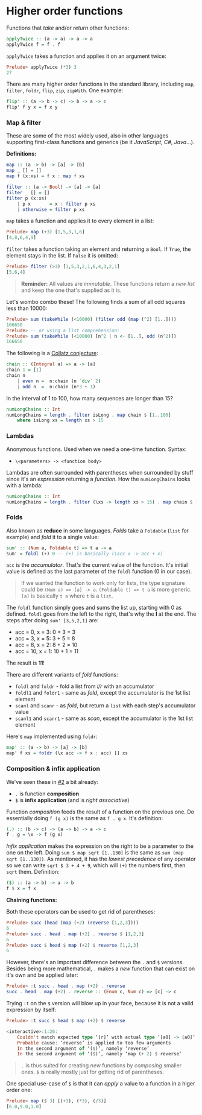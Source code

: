 # Higher order functions

Functions that *take* and/or *return* other functions:

```Haskell
applyTwice :: (a -> a) -> a -> a
applyTwice f = f . f
```

`applyTwice` takes a function and applies it on an argument twice:

```Haskell
Prelude> applyTwice (*3) 3
27
```

There are many higher order functions in the standard library, including `map`, `filter`, `foldr`, `flip`, `zip`, `zipWith`. One example:

```Haskell
flip' :: (a -> b -> c) -> b -> a -> c
flip' f y x = f x y
```

### Map & filter

These are some of the most widely used, also in other languages supporting first-class functions and generics (be it *JavaScript*, *C#*, *Java*...).

**Definitions:**

```Haskell
map :: (a -> b) -> [a] -> [b]
map _ [] = []
map f (x:xs) = f x : map f xs

filter :: (a -> Bool) -> [a] -> [a]
filter _ [] = []
filter p (x:xs)
    | p x       = x : filter p xs
    | otherwise = filter p xs
```

`map` takes a function and applies it to every element in a list:

```Haskell
Prelude> map (+3) [1,5,3,1,6]
[4,8,6,4,9]
```

`filter` takes a function taking an element and returning a `Bool`. If `True`, the element stays in the list. If `False` it is omitted:

```Haskell
Prelude> filter (>3) [1,5,3,2,1,6,4,3,2,1]
[5,6,4]
```

> **Reminder:** All values are *immutable*. These functions return a *new list* and keep the one that's supplied as it is.

Let's wombo combo these! The following finds a sum of all odd squares less than 10000:

```Haskell
Prelude> sum (takeWhile (<10000) (filter odd (map (^2) [1..])))
166650
Prelude> -- or using a list comprehension:
Prelude> sum (takeWhile (<10000) [n^2 | n <- [1..], odd (n^2)])  
166650  
```

The following is a [Collatz conjecture](https://en.wikipedia.org/wiki/Collatz_conjecture):

```Haskell
chain :: (Integral a) => a -> [a]
chain 1 = [1]
chain n
    | even n =  n:chain (n `div` 2)
    | odd n  =  n:chain (n*3 + 1)
```

In the interval of 1 to 100, how many sequences are longer than 15?

```Haskell
numLongChains :: Int
numLongChains = length . filter isLong . map chain $ [1..100]
    where isLong xs = length xs > 15
```

### Lambdas

Anonymous functions. Used when we need a one-time function. Syntax:

* `\<parameters> -> <function body>`

Lambdas are often surrounded with parentheses when surrounded by stuff since it's an *expression* returning a *function*. How the `numLongChains` looks with a lambda:

```Haskell
numLongChains :: Int
numLongChains = length . filter (\xs -> length xs > 15) . map chain $ [1..100]
```

### Folds

Also known as **reduce** in some languages. *Folds* take a `Foldable` (`list` for example) and *fold* it to a single value:

```Haskell
sum' :: (Num a, Foldable t) => t a -> a
sum' = foldl (+) 0 -- (+) is basically (\acc x -> acc + x)
```

`acc` is the *accumulator*. That's the current value of the function. It's initial value is defined as the last parameter of the `foldl` function (0 in our case).

> If we wanted the function to work only for lists, the type signature could be `(Num a) => [a] -> a`. `(Foldable t) => t a` is more generic. `[a]` is basically `t a` where `t` is a `list`.

The `foldl` function simply goes and sums the list up, starting with 0 as defined. `foldl` goes from the left to the right, that's why the **l** at the end. The steps after doing `sum' [3,5,2,1]` are:

* acc = 0, x = 3: 0 + 3 = 3
* acc = 3, x = 5: 3 + 5 = 8
* acc = 8, x = 2: 8 + 2 = 10
* acc = 10, x = 1: 10 + 1 = 11

The result is **11**!

There are different variants of *fold* functions:

* `foldl` and `foldr` - fold a list from *l/r* with an accumulator
* `foldl1` and `foldr1` - same as *fold*, except the accumulator is the 1st list element
* `scanl` and `scanr` - as *fold*, but return a `list` with each step's accumulator value
* `scanl1` and `scanr1` - same as *scan*, except the accumulator is the 1st list element

Here's `map` implemented using `foldr`:

```Haskell
map' :: (a -> b) -> [a] -> [b]
map' f xs = foldr (\x acc -> f x : acc) [] xs
```

### Composition & infix application

We've seen these in [#2](./02functions.md) a bit already:

* `.` is function **composition**
* `$` is **infix application** (and is *right associative*)

Function *composition* feeds the result of a function on the previous one. Do essentially doing `f (g x)` is the same as `f . g x`. It's definition:

```Haskell
(.) :: (b -> c) -> (a -> b) -> a -> c
f . g = \x -> f (g x)
```

*Infix application* makes the expression on the right to be a parameter to the one on the left. Doing `sum $ map sqrt [1..130]` is the same as `sum (map sqrt [1..130])`. As mentioned, it has the *lowest precedence* of any operator so we can write `sqrt $ 3 + 4 + 9`, which will `(+)` the numbers first, then `sqrt` them. Definition:

```Haskell
($) :: (a -> b) -> a -> b
f $ x = f x
```

**Chaining functions:**

Both these operators can be used to get rid of parentheses:

```Haskell
Prelude> succ (head (map (+2) (reverse [1,2,3])))
6
Prelude> succ . head . map (+2) . reverse $ [1,2,3]
6
Prelude> succ $ head $ map (+2) $ reverse [1,2,3]
6
```

However, there's an important difference between the `.` and `$` versions. Besides being more mathematical, `.` makes a *new* function that can exist on it's own and be applied later:

```Haskell
Prelude> :t succ . head . map (+2) . reverse
succ . head . map (+2) . reverse :: (Enum c, Num c) => [c] -> c
```

Trying `:t` on the `$` version will blow up in your face, because it is not a valid expression by itself:

```Haskell
Prelude> :t succ $ head $ map (+2) $ reverse

<interactive>:1:26:
    Couldn't match expected type ‘[r]’ with actual type ‘[a0] -> [a0]’
    Probable cause: ‘reverse’ is applied to too few arguments
    In the second argument of ‘($)’, namely ‘reverse’
    In the second argument of ‘($)’, namely ‘map (+ 2) $ reverse’
```

> `.` is thus suited for creating *new* functions by *composing* smaller ones. `$` is really mostly just for getting rid of parentheses.

One special use-case of `$` is that it can *apply* a value to a function in a higer order one:

```Haskell
Prelude> map ($ 3) [(+3), (*3), (/3)]
[6.0,9.0,1.0]
```
